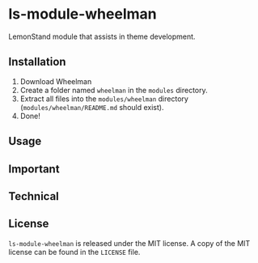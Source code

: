# ls-module-wheelman
LemonStand module that assists in theme development.

## Installation
1. Download Wheelman
1. Create a folder named `wheelman` in the `modules` directory.
1. Extract all files into the `modules/wheelman` directory (`modules/wheelman/README.md` should exist).
1. Done!

## Usage

## Important

## Technical

## License
`ls-module-wheelman` is released under the MIT license. A copy of the MIT license can be found in the `LICENSE` file.

